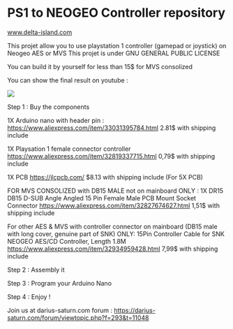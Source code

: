 # PS1 to NEOGEO Controller repository
www.delta-island.com

This projet allow you to use playstation 1 controller (gamepad or joystick) on Neogeo AES or MVS
This projet is under GNU GENERAL PUBLIC LICENSE

You can build it by yourself for less than 15$ for MVS consolized

You can show the final result on youtube :

[![](https://www.delta-island.com/avatar/youtube.png)](https://www.youtube.com/watch?v=4mZXFDnxReA)

Step 1 : Buy the components

1X Arduino nano with header pin :
https://www.aliexpress.com/item/33031395784.html
2.81$ with shipping include

1X Playsation 1 female connector controller
https://www.aliexpress.com/item/32819337715.html
0,79$ with shipping include

1X PCB
https://jlcpcb.com/
$8.13 with shipping include (For 5X PCB)

FOR MVS CONSOLIZED with DB15 MALE not on mainboard ONLY :
1X DR15 DB15 D-SUB Angle Angled 15 Pin Female Male PCB Mount Socket Connector
https://www.aliexpress.com/item/32827674627.html
1,51$ with shipping include 

For other AES & MVS with controller connector on mainboard (DB15 male with long cover, genuine part of SNK) ONLY:
15Pin Controller Cable for SNK NEOGEO AES/CD Controller, Length 1.8M
https://www.aliexpress.com/item/32934959428.html
7,99$ with shipping include 

Step 2 : Assembly it

Step 3 : Program your Arduino Nano

Step 4 : Enjoy !

Join us at darius-saturn.com forum :
https://darius-saturn.com/forum/viewtopic.php?f=293&t=11048
